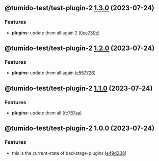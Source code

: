 ## @tumido-test/test-plugin-2 [1.3.0](https://github.com/tumido/test-npm-publish-migration-2/compare/@tumido-test/test-plugin-2@1.2.0...@tumido-test/test-plugin-2@1.3.0) (2023-07-24)


### Features

* **plugins:** update them all again 2 ([0ec730e](https://github.com/tumido/test-npm-publish-migration-2/commit/0ec730ea8045f0d841b7f2cb011dec817eb9f0b8))

## @tumido-test/test-plugin-2 [1.2.0](https://github.com/tumido/test-npm-publish-migration-2/compare/@tumido-test/test-plugin-2@1.1.0...@tumido-test/test-plugin-2@1.2.0) (2023-07-24)


### Features

* **plugins:** update them all again ([c557726](https://github.com/tumido/test-npm-publish-migration-2/commit/c557726d5b75cf345fcf50f45e6a6281a2909f5a))

## @tumido-test/test-plugin-2 [1.1.0](https://github.com/tumido/test-npm-publish-migration-2/compare/@tumido-test/test-plugin-2@1.0.0...@tumido-test/test-plugin-2@1.1.0) (2023-07-24)


### Features

* **plugins:** update them all ([fc787aa](https://github.com/tumido/test-npm-publish-migration-2/commit/fc787aa160288a524e2bb06d5c1ab3c72f8e0774))

## @tumido-test/test-plugin-2 1.0.0 (2023-07-24)


### Features

* this is the current-state of backstage-plugins ([e49d308](https://github.com/tumido/test-npm-publish-migration-2/commit/e49d30830fa11898df24d879c21c82fd624df7ba))
